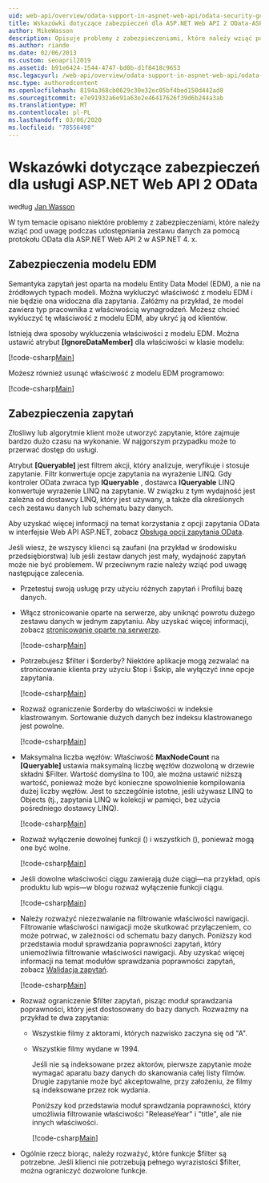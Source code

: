 ```yaml
---
uid: web-api/overview/odata-support-in-aspnet-web-api/odata-security-guidance
title: Wskazówki dotyczące zabezpieczeń dla ASP.NET Web API 2 OData-ASP.NET 4. x
author: MikeWasson
description: Opisuje problemy z zabezpieczeniami, które należy wziąć pod uwagę podczas udostępniania zestawu danych za pomocą protokołu OData dla ASP.NET Web API 2 w ASP.NET 4. x.
ms.author: riande
ms.date: 02/06/2013
ms.custom: seoapril2019
ms.assetid: b91e6424-1544-4747-bd0b-d1f8418c9653
msc.legacyurl: /web-api/overview/odata-support-in-aspnet-web-api/odata-security-guidance
msc.type: authoredcontent
ms.openlocfilehash: 8194a368cb0629c30e32ec05bf4bed150d442ad8
ms.sourcegitcommit: e7e91932a6e91a63e2e46417626f39d6b244a3ab
ms.translationtype: MT
ms.contentlocale: pl-PL
ms.lasthandoff: 03/06/2020
ms.locfileid: "78556498"
---
```

# <a name="security-guidance-for-aspnet-web-api-2-odata"></a>Wskazówki dotyczące zabezpieczeń dla usługi ASP.NET Web API 2 OData

według [Jan Wasson](https://github.com/MikeWasson)

W tym temacie opisano niektóre problemy z zabezpieczeniami, które należy wziąć pod uwagę podczas udostępniania zestawu danych za pomocą protokołu OData dla ASP.NET Web API 2 w ASP.NET 4. x.

## <a name="edm-security"></a>Zabezpieczenia modelu EDM

Semantyka zapytań jest oparta na modelu Entity Data Model (EDM), a nie na źródłowych typach modeli. Można wykluczyć właściwość z modelu EDM i nie będzie ona widoczna dla zapytania. Załóżmy na przykład, że model zawiera typ pracownika z właściwością wynagrodzeń. Możesz chcieć wykluczyć tę właściwość z modelu EDM, aby ukryć ją od klientów.

Istnieją dwa sposoby wykluczenia właściwości z modelu EDM. Można ustawić atrybut **[IgnoreDataMember]** dla właściwości w klasie modelu:

[!code-csharp[Main](odata-security-guidance/samples/sample1.cs)]

Możesz również usunąć właściwość z modelu EDM programowo:

[!code-csharp[Main](odata-security-guidance/samples/sample2.cs)]

## <a name="query-security"></a>Zabezpieczenia zapytań

Złośliwy lub algorytmie klient może utworzyć zapytanie, które zajmuje bardzo dużo czasu na wykonanie. W najgorszym przypadku może to przerwać dostęp do usługi.

Atrybut **[Queryable]** jest filtrem akcji, który analizuje, weryfikuje i stosuje zapytanie. Filtr konwertuje opcje zapytania na wyrażenie LINQ. Gdy kontroler OData zwraca typ **IQueryable** , dostawca **IQueryable** LINQ konwertuje wyrażenie LINQ na zapytanie. W związku z tym wydajność jest zależna od dostawcy LINQ, który jest używany, a także dla określonych cech zestawu danych lub schematu bazy danych.

Aby uzyskać więcej informacji na temat korzystania z opcji zapytania OData w interfejsie Web API ASP.NET, zobacz [Obsługa opcji zapytania OData](supporting-odata-query-options.md).

Jeśli wiesz, że wszyscy klienci są zaufani (na przykład w środowisku przedsiębiorstwa) lub jeśli zestaw danych jest mały, wydajność zapytań może nie być problemem. W przeciwnym razie należy wziąć pod uwagę następujące zalecenia.

- Przetestuj swoją usługę przy użyciu różnych zapytań i Profiluj bazę danych.
- Włącz stronicowanie oparte na serwerze, aby uniknąć powrotu dużego zestawu danych w jednym zapytaniu. Aby uzyskać więcej informacji, zobacz [stronicowanie oparte na serwerze](supporting-odata-query-options.md#server-paging). 

    [!code-csharp[Main](odata-security-guidance/samples/sample3.cs)]
- Potrzebujesz $filter i $orderby? Niektóre aplikacje mogą zezwalać na stronicowanie klienta przy użyciu $top i $skip, ale wyłączyć inne opcje zapytania. 

    [!code-csharp[Main](odata-security-guidance/samples/sample4.cs)]
- Rozważ ograniczenie $orderby do właściwości w indeksie klastrowanym. Sortowanie dużych danych bez indeksu klastrowanego jest powolne. 

    [!code-csharp[Main](odata-security-guidance/samples/sample5.cs)]
- Maksymalna liczba węzłów: Właściwość **MaxNodeCount** na **[Queryable]** ustawia maksymalną liczbę węzłów dozwoloną w drzewie składni $Filter. Wartość domyślna to 100, ale można ustawić niższą wartość, ponieważ może być konieczne spowolnienie kompilowania dużej liczby węzłów. Jest to szczególnie istotne, jeśli używasz LINQ to Objects (tj., zapytania LINQ w kolekcji w pamięci, bez użycia pośredniego dostawcy LINQ). 

    [!code-csharp[Main](odata-security-guidance/samples/sample6.cs)]
- Rozważ wyłączenie dowolnej funkcji () i wszystkich (), ponieważ mogą one być wolne. 

    [!code-csharp[Main](odata-security-guidance/samples/sample7.cs)]
- Jeśli dowolne właściwości ciągu zawierają duże ciągi&#8212;na przykład, opis produktu lub wpis&#8212;w blogu rozważ wyłączenie funkcji ciągu. 

    [!code-csharp[Main](odata-security-guidance/samples/sample8.cs)]
- Należy rozważyć niezezwalanie na filtrowanie właściwości nawigacji. Filtrowanie właściwości nawigacji może skutkować przyłączeniem, co może potrwać, w zależności od schematu bazy danych. Poniższy kod przedstawia moduł sprawdzania poprawności zapytań, który uniemożliwia filtrowanie właściwości nawigacji. Aby uzyskać więcej informacji na temat modułów sprawdzania poprawności zapytań, zobacz [Walidacja zapytań](supporting-odata-query-options.md#query-validation). 

    [!code-csharp[Main](odata-security-guidance/samples/sample9.cs)]
- Rozważ ograniczenie $filter zapytań, pisząc moduł sprawdzania poprawności, który jest dostosowany do bazy danych. Rozważmy na przykład te dwa zapytania: 

  - Wszystkie filmy z aktorami, których nazwisko zaczyna się od "A".
  - Wszystkie filmy wydane w 1994.

    Jeśli nie są indeksowane przez aktorów, pierwsze zapytanie może wymagać aparatu bazy danych do skanowania całej listy filmów. Drugie zapytanie może być akceptowalne, przy założeniu, że filmy są indeksowane przez rok wydania.

    Poniższy kod przedstawia moduł sprawdzania poprawności, który umożliwia filtrowanie właściwości "ReleaseYear" i "title", ale nie innych właściwości.

    [!code-csharp[Main](odata-security-guidance/samples/sample10.cs)]
- Ogólnie rzecz biorąc, należy rozważyć, które funkcje $filter są potrzebne. Jeśli klienci nie potrzebują pełnego wyrazistości $filter, można ograniczyć dozwolone funkcje.
